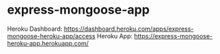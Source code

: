 # express-mongoose-app
Heroku Dashboard: https://dashboard.heroku.com/apps/express-mongoose-heroku-app/access
Heroku App: https://express-mongoose-heroku-app.herokuapp.com/
